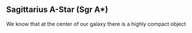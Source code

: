 ## Sagittarius A-Star (Sgr A*)

We know that at the center of our galaxy there is a highly compact object